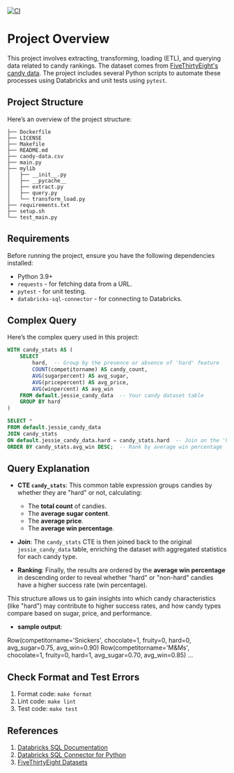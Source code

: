 [![CI](https://github.com/jessc0202/Sizhe_Chen_mini_Project_6_1/actions/workflows/cicd.yml/badge.svg)](https://github.com/jessc0202/Sizhe_Chen_mini_Project_6_1/actions/workflows/cicd.yml)

# Project Overview

This project involves extracting, transforming, loading (ETL), and querying data related to candy rankings. The dataset comes from [FiveThirtyEight's candy data](https://github.com/fivethirtyeight/data/tree/master/candy-power-ranking). The project includes several Python scripts to automate these processes using Databricks and unit tests using `pytest`. 

## Project Structure

Here’s an overview of the project structure:

```
├── Dockerfile
├── LICENSE
├── Makefile
├── README.md
├── candy-data.csv
├── main.py
├── mylib
│   ├── __init__.py
│   ├── __pycache__
│   ├── extract.py
│   ├── query.py
│   └── transform_load.py
├── requirements.txt
├── setup.sh
└── test_main.py
```

## Requirements

Before running the project, ensure you have the following dependencies installed:

- Python 3.9+
- `requests` - for fetching data from a URL.
- `pytest` - for unit testing.
- `databricks-sql-connector` - for connecting to Databricks.

## Complex Query

Here’s the complex query used in this project:

```sql
WITH candy_stats AS (
    SELECT 
        hard,  -- Group by the presence or absence of 'hard' feature
        COUNT(competitorname) AS candy_count,
        AVG(sugarpercent) AS avg_sugar,
        AVG(pricepercent) AS avg_price,
        AVG(winpercent) AS avg_win
    FROM default.jessie_candy_data  -- Your candy dataset table
    GROUP BY hard
)

SELECT *
FROM default.jessie_candy_data
JOIN candy_stats
ON default.jessie_candy_data.hard = candy_stats.hard  -- Join on the 'hard' feature
ORDER BY candy_stats.avg_win DESC;  -- Rank by average win percentage

```
## Query Explanation

- **CTE `candy_stats`**: This common table expression groups candies by whether they are "hard" or not, calculating:
    - The **total count** of candies.
    - The **average sugar content**.
    - The **average price**.
    - The **average win percentage**.
  
- **Join**: The `candy_stats` CTE is then joined back to the original `jessie_candy_data` table, enriching the dataset with aggregated statistics for each candy type.

- **Ranking**: Finally, the results are ordered by the **average win percentage** in descending order to reveal whether "hard" or "non-hard" candies have a higher success rate (win percentage).

This structure allows us to gain insights into which candy characteristics (like "hard") may contribute to higher success rates, and how candy types compare based on sugar, price, and performance.

- **sample output**: 

Row(competitorname='Snickers', chocolate=1, fruity=0, hard=0, avg_sugar=0.75, avg_win=0.90)
Row(competitorname='M&Ms', chocolate=1, fruity=0, hard=1, avg_sugar=0.70, avg_win=0.85)
...

## Check Format and Test Errors 
1. Format code: `make format`
2. Lint code: `make lint`
3. Test code: `make test`

## References 
1. [Databricks SQL Documentation](https://docs.databricks.com/sql/index.html)
2. [Databricks SQL Connector for Python](https://docs.databricks.com/dev-tools/python-sql-connector.html)
3. [FiveThirtyEight Datasets](https://data.fivethirtyeight.com/)

